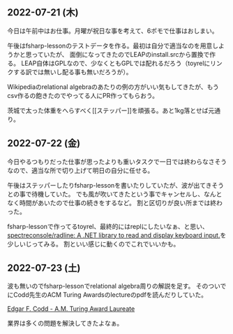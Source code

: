 ## 2022-07-21 (木)

今日は午前中はお仕事。月曜が祝日な事を考えて、6ポモで仕事はおしまい。

午後はfsharp-lessonのテストデータを作る。最初は自分で適当なのを用意しようかと思っていたが、
面倒になってきたのでLEAPのinstall.srcから置換で作る。
LEAP自体はGPLなので、少なくともGPLでは配れるだろう（toyrelにリンクする訳では無いし配る事も無いだろうが）。

Wikipediaのrelational algebraのあたりの例の方がいい気もしてきたが、もうcsv作るの飽きたのでやってる人にPR作ってもらおう。

茨城で太った体重をへらすべく[[ステッパー]]を頑張る。あと1kg落とせば元通り。

## 2022-07-22 (金)

今日やるつもりだった仕事が思ったよりも重いタスクで一日では終わらなさそうなので、適当な所で切り上げて明日の自分に任せる。

午後はステッパーしたりfsharp-lessonを書いたりしていたが、波が出てきそうとの事で待機していた。
でも風が吹いてきたという事でキャンセルし、なんとなく時間があいたので仕事の続きをするなど。
割と区切りが良い所までは終わった。

fsharp-lessonで作ってるtoyrel、最終的にはreplにしたいなぁ、と思い、[spectreconsole/radline: A .NET library to read and display keyboard input.](https://github.com/spectreconsole/radline)を少しいじってみる。
割といい感じに動くのでこれでいいかも。

## 2022-07-23 (土)

波も無いのでfsharp-lessonでrelational algebra周りの解説を足す。
そのついでにCodd先生のACM Turing Awardsのlectureのpdfを読んだりしていた。

[Edgar F. Codd - A.M. Turing Award Laureate](https://amturing.acm.org/award_winners/codd_1000892.cfm)

業界は多くの問題を解決してきたよなぁ。